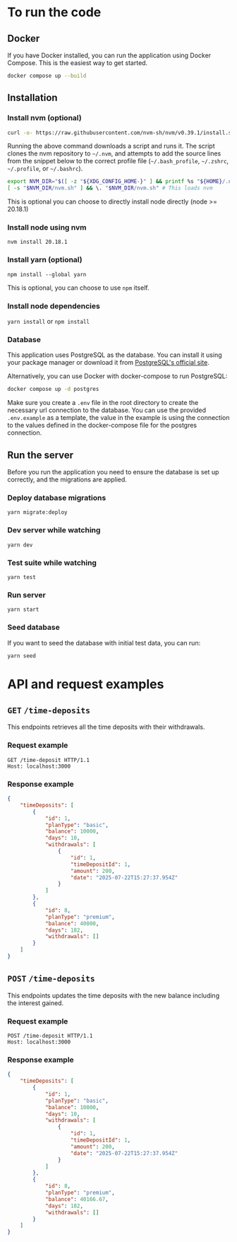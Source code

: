 # To run the code

## Docker

If you have Docker installed, you can run the application using Docker Compose. This is the easiest way to get started.

```sh
docker compose up --build
```

## Installation

### Install nvm (optional)

```sh
curl -o- https://raw.githubusercontent.com/nvm-sh/nvm/v0.39.1/install.sh | bash
```

Running the above command downloads a script and runs it. The script clones the nvm repository to `~/.nvm`, and attempts to add the source lines from the snippet below to the correct profile file (`~/.bash_profile`, `~/.zshrc`, `~/.profile`, or `~/.bashrc`).

```sh
export NVM_DIR="$([ -z "${XDG_CONFIG_HOME-}" ] && printf %s "${HOME}/.nvm" || printf %s "${XDG_CONFIG_HOME}/nvm")"
[ -s "$NVM_DIR/nvm.sh" ] && \. "$NVM_DIR/nvm.sh" # This loads nvm
```

This is optional you can choose to directly install node directly (node >= 20.18.1)

### Install node using nvm

`nvm install 20.18.1`

### Install yarn (optional)

`npm install --global yarn`

This is optional, you can choose to use `npm` itself.

### Install node dependencies

`yarn install` or `npm install`

### Database

This application uses PostgreSQL as the database. You can install it using your package manager or download it from [PostgreSQL's official site](https://www.postgresql.org/download/).

Alternatively, you can use Docker with docker-compose to run PostgreSQL:

```sh
docker compose up -d postgres
```

Make sure you create a `.env` file in the root directory to create the necessary url connection to the database. You can use the provided `.env.example` as a template, the value in the example is using the connection to the values defined in the docker-compose file for the postgres connection.

## Run the server

Before you run the application you need to ensure the database is set up correctly, and the migrations are applied.

### Deploy database migrations

`yarn migrate:deploy`

### Dev server while watching

`yarn dev`

### Test suite while watching

`yarn test`

### Run server

`yarn start`

### Seed database

If you want to seed the database with initial test data, you can run:

```sh
yarn seed
```

# API and request examples

## `GET` `/time-deposits`

This endpoints retrieves all the time deposits with their withdrawals.

### Request example

```http
GET /time-deposit HTTP/1.1
Host: localhost:3000
```

### Response example

```json
{
    "timeDeposits": [
        {
            "id": 1,
            "planType": "basic",
            "balance": 10000,
            "days": 10,
            "withdrawals": [
                {
                    "id": 1,
                    "timeDepositId": 1,
                    "amount": 200,
                    "date": "2025-07-22T15:27:37.954Z"
                }
            ]
        },
        {
            "id": 8,
            "planType": "premium",
            "balance": 40000,
            "days": 182,
            "withdrawals": []
        }
    ]
}
```

## `POST` `/time-deposits`

This endpoints updates the time deposits with the new balance including the interest gained.

### Request example

```http
POST /time-deposit HTTP/1.1
Host: localhost:3000
```

### Response example

```json
{
    "timeDeposits": [
        {
            "id": 1,
            "planType": "basic",
            "balance": 10000,
            "days": 10,
            "withdrawals": [
                {
                    "id": 1,
                    "timeDepositId": 1,
                    "amount": 200,
                    "date": "2025-07-22T15:27:37.954Z"
                }
            ]
        },
        {
            "id": 8,
            "planType": "premium",
            "balance": 40166.67,
            "days": 182,
            "withdrawals": []
        }
    ]
}
```